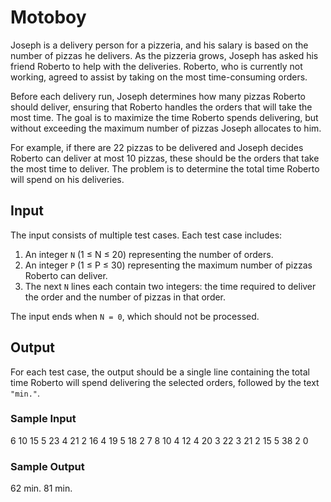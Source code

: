 # Motoboy 

Joseph is a delivery person for a pizzeria, and his salary is based on the number of pizzas he delivers. As the pizzeria grows, Joseph has asked his friend Roberto to help with the deliveries. Roberto, who is currently not working, agreed to assist by taking on the most time-consuming orders.

Before each delivery run, Joseph determines how many pizzas Roberto should deliver, ensuring that Roberto handles the orders that will take the most time. The goal is to maximize the time Roberto spends delivering, but without exceeding the maximum number of pizzas Joseph allocates to him.

For example, if there are 22 pizzas to be delivered and Joseph decides Roberto can deliver at most 10 pizzas, these should be the orders that take the most time to deliver. The problem is to determine the total time Roberto will spend on his deliveries.

## Input

The input consists of multiple test cases. Each test case includes:

1. An integer `N` (1 ≤ N ≤ 20) representing the number of orders.
2. An integer `P` (1 ≤ P ≤ 30) representing the maximum number of pizzas Roberto can deliver.
3. The next `N` lines each contain two integers: the time required to deliver the order and the number of pizzas in that order.

The input ends when `N = 0`, which should not be processed.

## Output

For each test case, the output should be a single line containing the total time Roberto will spend delivering the selected orders, followed by the text `"min."`.

### Sample Input

6
10
15 5
23 4
21 2
16 4
19 5
18 2
7
8
10 4
12 4
20 3
22 3
21 2
15 5
38 2
0

### Sample Output
62 min.
81 min.